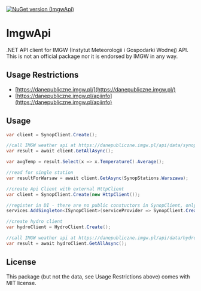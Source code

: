 [![NuGet version (ImgwApi)](https://img.shields.io/nuget/v/ImgwApi.svg?style=flat-square)](https://www.nuget.org/packages/ImgwApi/)

# ImgwApi
.NET API client for IMGW (Instytut Meteorologii i Gospodarki Wodnej) API. This is not an official package nor it is endorsed by IMGW in any way.

## Usage Restrictions
* [https://danepubliczne.imgw.pl/](https://danepubliczne.imgw.pl/)
* [https://danepubliczne.imgw.pl/apiinfo](https://danepubliczne.imgw.pl/apiinfo)

## Usage

```csharp
var client = SynopClient.Create();

//call IMGW weather api at https://danepubliczne.imgw.pl/api/data/synop/
var result = await client.GetAllAsync();

var avgTemp = result.Select(x => x.TemperatureC).Average();

//read for single station
var resultForWarsaw = await client.GetAsync(SynopStations.Warszawa);

//create Api Client with external HttpClient
var client = SynopClient.Create(new HttpClient());

//register in DI - there are no public constuctors in SynopClient, only factory methods
services.AddSingleton<ISynopClient>(serviceProvider => SynopClient.Create())

//create hydro client
var hydroClient = HydroClient.Create();

//call IMGW weather api at https://danepubliczne.imgw.pl/api/data/hydro/
var result = await hydroClient.GetAllAsync();
```

## License
This package (but not the data, see Usage Restrictions above) comes with MIT license.